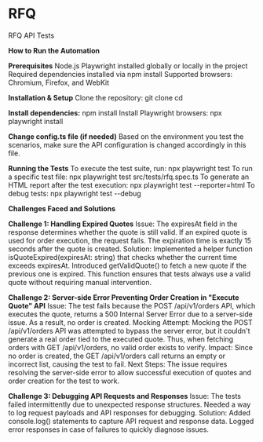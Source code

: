# RFQ
 RFQ API Tests

**How to Run the Automation**

**Prerequisites**
Node.js 
Playwright installed globally or locally in the project
Required dependencies installed via npm install
Supported browsers: Chromium, Firefox, and WebKit

**Installation & Setup**
Clone the repository:
     git clone <repository-url>
     cd <project-directory>
     
**Install dependencies:**
     npm install
     Install Playwright browsers:
     npx playwright install
     
**Change config.ts file (if needed)**
Based on the environment you test the scenarios, make sure the API configuration is changed accordingly in this file.
     
**Running the Tests**
To execute the test suite, run:
     npx playwright test
To run a specific test file:
     npx playwright test src/tests/rfq.spec.ts
To generate an HTML report after the test execution:
     npx playwright test --reporter=html
To debug tests:
     npx playwright test --debug

**Challenges Faced and Solutions**

**Challenge 1: Handling Expired Quotes**
Issue:
The expiresAt field in the response determines whether the quote is still valid.
If an expired quote is used for order execution, the request fails.
The expiration time is exactly 15 seconds after the quote is created.
Solution:
Implemented a helper function isQuoteExpired(expiresAt: string) that checks whether the current time exceeds expiresAt.
Introduced getValidQuote() to fetch a new quote if the previous one is expired.
This function ensures that tests always use a valid quote without requiring manual intervention.

**Challenge 2: Server-side Error Preventing Order Creation in "Execute Quote" API**
Issue: The test fails because the POST /api/v1/orders API, which executes the quote, returns a 500 Internal Server Error due to a server-side issue. As a result, no order is created.
Mocking Attempt: Mocking the POST /api/v1/orders API was attempted to bypass the server error, but it couldn't generate a real order tied to the executed quote. Thus, when fetching orders with GET /api/v1/orders, no valid order exists to verify.
Impact: Since no order is created, the GET /api/v1/orders call returns an empty or incorrect list, causing the test to fail.
Next Steps: The issue requires resolving the server-side error to allow successful execution of quotes and order creation for the test to work.

**Challenge 3: Debugging API Requests and Responses**
Issue:
The tests failed intermittently due to unexpected response structures.
Needed a way to log request payloads and API responses for debugging.
Solution:
Added console.log() statements to capture API request and response data.
Logged error responses in case of failures to quickly diagnose issues.

